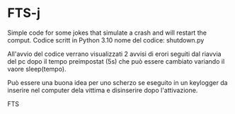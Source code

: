 # FTS-j
Simple code for some jokes that simulate a crash and will restart the comput.
Codice scritt in  Python 3.10
nome del codice: shutdown.py

All'avvio del codice  verrano visualizzati 2 avvisi di erori seguiti dal  riavvia del pc dopo il tempo preimpostat (5s) che può essere cambiato variando il vaore sleep(tempo).

Può essere una buona idea per uno scherzo se eseguito in un keylogger  da inserire nel computer dela vittima e disinserire dopo l'attivazione.

FTS
